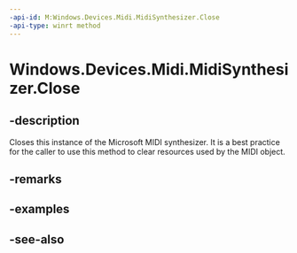 ----api-id: M:Windows.Devices.Midi.MidiSynthesizer.Close
-api-type: winrt method
---<!-- Method syntaxpublic void Close()--># Windows.Devices.Midi.MidiSynthesizer.Close## -descriptionCloses this instance of the Microsoft MIDI synthesizer. It is a best practice for the caller to use this method to clear resources used by the MIDI object.## -remarks## -examples## -see-also